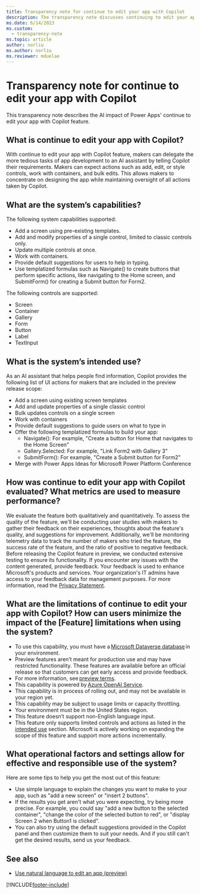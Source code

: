 ```yaml
---
title: Transparency note for continue to edit your app with Copilot 
description: The transparency note discusses continuing to edit your app with Copilot and the key considerations for making use of this technology responsibly.
ms.date: 6/14/2023
ms.custom: 
  - transparency-note
ms.topic: article
author: norliu 
ms.author: norliu
ms.reviewer: mduelae
---
```


# Transparency note for continue to edit your app with Copilot 

This transparency note describes the AI impact of Power Apps' continue to edit your app with Copilot feature. 

##  What is continue to edit your app with Copilot? 

With continue to edit your app with Copilot feature, makers can delegate the more tedious tasks of app development to an AI assistant by telling Copilot their requirements. Makers can expect actions such as add, edit, or style controls, work with containers, and bulk edits. This allows makers to concentrate on designing the app while maintaining oversight of all actions taken by Copilot.
 
## What are the system’s capabilities? 

The following system capabilities supported:
- Add a screen using pre-existing templates.
- Add and modify properties of a single control, limited to classic controls only.
- Update multiple controls at once.
- Work with containers.
- Provide default suggestions for users to help in typing.
- Use templatized formulas such as Navigate() to create buttons that perform specific actions, like navigating to the Home screen, and SubmitForm() for creating a Submit button for Form2.

The following controls are supported: 
- Screen 
- Container 
- Gallery 
- Form 
- Button 
- Label 
- TextInput 

## What is the system’s intended use? 

As an AI assistant that helps people find information, Copilot provides the following list of UI actions for makers that are included in the preview release scope:
- Add a screen using existing screen templates
- Add and update properties of a single classic control
- Bulk updates controls on a single screen
- Work with containers
- Provide default suggestions to guide users on what to type in
- Offer the following templatized formulas to build your app:
    - Navigate(): For example, "Create a button for Home that navigates to the Home Screen"
    - Gallery.Selected: For example, "Link Form2 with Gallery 3"
    - SubmitForm(): For example, "Create a Submit button for Form2"
- Merge with Power Apps Ideas for Microsoft Power Platform Conference

## How was continue to edit your app with Copilot evaluated? What metrics are used to measure performance? 

We evaluate the feature both qualitatively and quantitatively. To assess the quality of the feature, we'll be conducting user studies with makers to gather their feedback on their experiences, thoughts about the feature's quality, and suggestions for improvement. Additionally, we'll be monitoring telemetry data to track the number of makers who tried the feature, the success rate of the feature, and the ratio of positive to negative feedback.
Before releasing the Copilot feature in preview, we conducted extensive testing to ensure its functionality. If you encounter any issues with the content generated, provide feedback. Your feedback is used to enhance Microsoft's products and services. Your organization's IT admins have access to your feedback data for management purposes. For more information, read the [Privacy Statement](https://go.microsoft.com/fwlink/?linkid=2182930%22%20\t%20%22_blank).

## What are the limitations of continue to edit your app with Copilot? How can users minimize the impact of the [Feature] limitations when using the system? 

- To use this capability, you must have a [Microsoft Dataverse database](/power-platform/admin/create-database) in your environment. 
- Preview features aren’t meant for production use and may have restricted functionality. These features are available before an official release so that customers can get early access and provide feedback. 
- For more information, see [preview terms](https://go.microsoft.com/fwlink/?linkid=2189520). 
- This capability is powered by [Azure OpenAI Service](/azure/cognitive-services/openai/overview). 
- This capability is in process of rolling out, and may not be available in your region yet. 
- This capability may be subject to usage limits or capacity throttling. 
- Your environment must be in the United States region.
- This feature doesn’t support non-English language input. 
- This feature only supports limited controls and actions as listed in the [intended use](transparency-notes-copilot-panel.md#what-is-the-systems-intended-use) section. Microsoft is actively working on expanding the scope of this feature and support more actions incrementally. 

## What operational factors and settings allow for effective and responsible use of the system? 

Here are some tips to help you get the most out of this feature:

- Use simple language to explain the changes you want to make to your app, such as "add a new screen" or "insert 2 buttons".
- If the results you get aren't what you were expecting, try being more precise. For example, you could say "add a new button to the selected container", "change the color of the selected button to red", or "display Screen 2 when Button1 is clicked".
- You can also try using the default suggestions provided in the Copilot panel and then customize them to suit your needs. And if you still can't get the desired results, send us your feedback.


## See also 
- [Use natural language to edit an app (preview)](../canvas-apps/ai-edit-app.md)

 
[!INCLUDE[footer-include](../../includes/footer-banner.md)]

